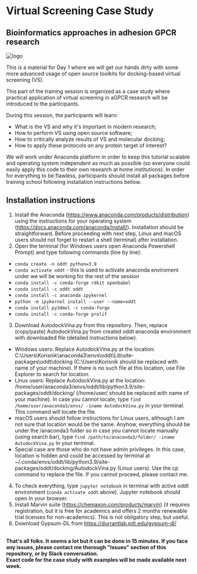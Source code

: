 # Virtual Screening Case Study
## Bioinformatics approaches in adhesion GPCR research
![logo](https://user-images.githubusercontent.com/109313212/188150093-a309b31c-c12d-4d00-be4c-ad51d877599f.png)


This is a material for Day 1 where we will get our hands dirty with some more advanced usage of open source toolkits for docking-based virtual screening (VS).

This part of the training session is organized as a case study where practical application of virtual screening in aGPCR research will be introduced to the participants.

During this session, the participants will learn:
- What is the VS and why it's important in modern research;
- How to perform VS using open source software;
- How to critically analyze results of VS and molecular docking;
- How to apply these protocols on any protein target of interest?

We will work under Anaconda platform in order to keep this tutorial scalable and operating system independent as much as possible (so everyone could easily apply this code to their own research at home institutions).
In order for everything to be flawless, participants should install all packages before training school following installation instructions bellow.
## Installation instructions
1. Install the Anaconda (https://www.anaconda.com/products/distribution) using the instructions for your operating system (https://docs.anaconda.com/anaconda/install/). Installation should be straightforward. Before proceeding with next step, Linux and macOS users should not forget to restart a shell (terminal) after installation. 
2. Open the terminal (for Windows users open Anaconda Powershell Prompt) and type following commands (line by line):
- `conda create -n oddt python=3.9`
- `conda activate oddt`  - this is used to activate anaconda enviroment under we will be working for the rest of the session
- `conda install -c conda-forge rdkit openbabel`
- `conda install -c oddt oddt`
- `conda install -c anaconda ipykernel`
- `python -m ipykernel install --user --name=oddt`
- `conda install py3dmol -c conda-forge`
- `conda install -c conda-forge prolif`
3. Download AutodockVina.py from this repository. Then, replace (copy/paste) AutodockVina.py from created oddt anaconda environment with downloaded file (detailed instructions below).
- Windows users: Replace AutodockVina.py at the location: C:\Users\Korisnik\anaconda3\envs\oddt\Lib\site-packages\oddt\docking (C:\Users\Korisnik should be replaced with name of your machine). If there is no such file at this location, use File Explorer to search for location.
- Linux users: Replace AutodockVina.py at the location: /home/user/anaconda3/envs/oddt/lib/python3.9/site-packages/oddt/docking/ (/home/user/ should be replaced with name of your machine). In case you cannot locate, type `find /home/user/anaconda3/envs/ -iname AutodockVina.py` in your terminal. This command will locate the file.
- macOS users should follow instructions for Linux users, although I am not sure that location would be the same. Anyhow, everything should be under the /anaconda3 folder so in case you cannot locate manually (using search bar), type `find /path/to/anaconda3/folder/ -iname AutodockVina.py` in your terminal.
- Special case are those who do not have admin privileges. In this case, location is hidden and could be accessed by terminal at ~/.conda/envs/oddt/lib/python3.9/site-packages/oddt/docking/AutodockVina.py (Linux users). Use the cp command to replace the file. If you cannot proceed, please contact me.
4. To check everything, type `jupyter notebook` in terminal with active oddt environment (`conda activate oddt` above). Jupyter notebook should open in your browser. 
5. Install Marvin suite (https://chemaxon.com/products/marvin) (it requires registration, but it is free for academics and offers 2 months renewable trial licenses for non-academics). This is not obligatory step, but useful.
6. Download Gypsum-DL from https://durrantlab.pitt.edu/gypsum-dl/


<br> <b> That's all folks. It seems a lot but it can be done in 15 minutes. If you face any issues, please contact me thorough "Issues" section of this repository, or by Slack conversation.
  <br> Exact code for the case study with examples will be made available next week.
